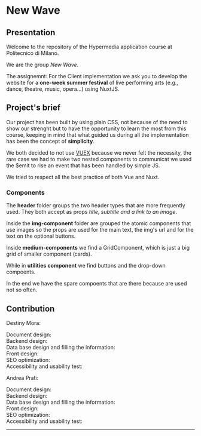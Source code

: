 # New Wave

## Presentation
Welcome to the repository of the Hypermedia application course at Politecnico di Milano.

We are the group _New Wave_. 

The assignemnt:
For the Client implementation we ask you to develop the website for a **one-week summer festival** of live performing arts (e.g., dance, theatre, music, opera...) using NuxtJS.

## Project's brief
Our project has been built by using plain CSS, not because of the need to show our strenght but to have the opportunity to learn the most from this course, keeping in mind that what guided us during all the implementation has been the concept of **simplicity**.  

We both decided to not use [VUEX](https://vuex.vuejs.org/guide/) because we never felt the necessity, the rare case we had to make two nested components to communicat we used the $emit to rise an event that has been handled by simple JS.  

We tried to respect all the best practice of both Vue and Nuxt.

### Components
The **header** folder groups the two header types that are more frequently used. They both accept as props *title, subtitle and a link to an image*.

Inside the **img-component** folder are grouped the atomic components that use images so the props are used for the main text, the img's url and for the text on the optional buttons.

Inside **medium-components** we find a GridComponent, which is just a big grid of smaller component (cards).

While in **utilities component** we find buttons and the drop-down compoents.

In the end we have the spare compoents that are there because are used not so often.

## Contribution

Destiny Mora:

Document design: <br/>
Backend design: <br/>
Data base design and filling the information: <br/>
Front design: <br/>
SEO optimization: <br/>
Accessibility and usability test: <br/>


Andrea Prati:

Document design: <br/>
Backend design: <br/>
Data base design and filling the information: <br/>
Front design: <br/>
SEO optimization: <br/>
Accessibility and usability test: <br/>

---